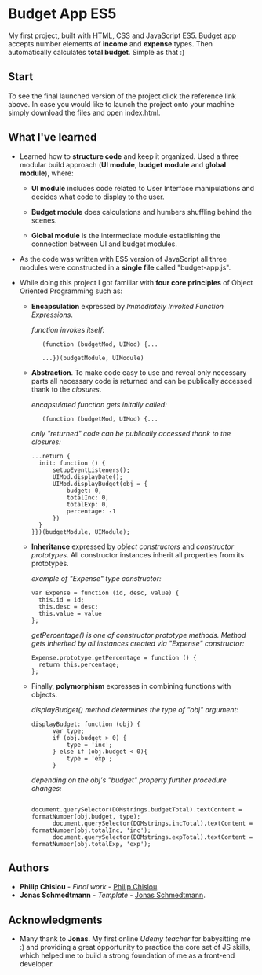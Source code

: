 # Budget App ES5

My first project, built with HTML, CSS and JavaScript ES5. Budget app accepts number elements of **income** and **expense** types. Then automatically calculates **total budget**. Simple as that :)


## Start

To see the final launched version of the project click the reference link above. In case you would like to launch the project onto your machine simply download the files and open index.html. 


## What I've learned 

* Learned how to **structure code** and keep it organized. Used a three modular build approach (**UI module**, **budget module** and **global module**), where:

    * **UI module** includes code related to User Interface manipulations and decides what code to display to the user. 
    
    * **Budget module** does calculations and humbers shuffling behind the scenes.
    
    * **Global module** is the intermediate module establishing the connection between UI and budget modules. 

* As the code was written with ES5 version of JavaScript all three modules were constructed in a **single file** called "budget-app.js". 

* While doing this project I got familiar with **four core principles** of Object Oriented Programming such as:

    * **Encapsulation** expressed by *Immediately Invoked Function Expressions*. 
    
      *function invokes itself:*
      ```
         (function (budgetMod, UIMod) {...
         
         ...})(budgetModule, UIModule)
      ```
      
    * **Abstraction**. To make code easy to use and reveal only necessary parts all necessary code is returned and can be publically           accessed thank to the *closures*.
    
      *encapsulated function gets initally called:*
      ```
         (function (budgetMod, UIMod) {... 
      ```
      
      *only "returned" code can be publically accessed thank to the closures:*
      ```
      ...return {
        init: function () {
            setupEventListeners();
            UIMod.displayDate();
            UIMod.displayBudget(obj = {
                budget: 0,
                totalInc: 0,
                totalExp: 0,
                percentage: -1
            })
        }
      }})(budgetModule, UIModule);
      ```
    
    * **Inheritance** expressed by *object constructors* and *constructor prototypes*. All constructor instances inherit all properties from its prototypes.
    
      *example of "Expense" type *constructor*:* 
      ```
      var Expense = function (id, desc, value) {
        this.id = id;
        this.desc = desc;
        this.value = value
      };
      ```
      *getPercentage() is one of *constructor prototype* methods. Method gets inherited by all instances created via "Expense"             constructor:*
      ```
      Expense.prototype.getPercentage = function () {
        return this.percentage;
      };
      ```
      
    * Finally, **polymorphism** expresses in combining functions with objects.
      
      *displayBudget() method determines the type of "obj" argument:* 
      ```
      displayBudget: function (obj) {
            var type;
            if (obj.budget > 0) {
                type = 'inc';
            } else if (obj.budget < 0){
                type = 'exp';
            }
      ```
      
      *depending on the obj's "budget" property further procedure changes:*
      ```
            document.querySelector(DOMstrings.budgetTotal).textContent = formatNumber(obj.budget, type);
            document.querySelector(DOMstrings.incTotal).textContent = formatNumber(obj.totalInc, 'inc');
            document.querySelector(DOMstrings.expTotal).textContent = formatNumber(obj.totalExp, 'exp');
      ```


## Authors

* **Philip Chislou** - *Final work* - [Philip Chislou](https://github.com/h1l1ch).
* **Jonas Schmedtmann** - *Template* - [Jonas Schmedtmann](https://github.com/jonasschmedtmann).


## Acknowledgments

* Many thank to **Jonas**. My first online *Udemy teacher* for babysitting me :) and providing a great opportunity to practice the core set of JS skills, which helped me to build a strong foundation of me as a front-end developer. 
